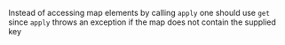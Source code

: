 Instead of accessing map elements by calling `apply` one should use `get` since `apply` throws an exception if the
 map does not contain the supplied key
